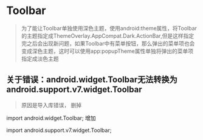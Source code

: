 Toolbar
===
> 为了能让Toolbar单独使用深色主题，使用android:theme属性，将Toolbar的主题指定成ThemeOverlay.AppCompat.Dark.ActionBar,但是这样指定完之后会出现新问题，如果Toolbar中有菜单按钮，那么弹出的菜单项也会变成深色主题，这时可以使用app:popupTheme属性单独将弹出的菜单项指定成淡色主题

关于错误：android.widget.Toolbar无法转换为android.support.v7.widget.Toolbar
---
>原因是导入库错误，
删掉

import android.widget.Toolbar;
增加 


import android.support.v7.widget.Toolbar;
